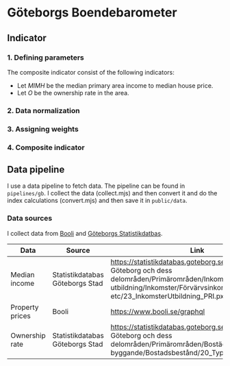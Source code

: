 # Göteborgs Boendebarometer


## Indicator

### 1. Defining parameters

The composite indicator consist of the following indicators:

- Let $MIMH$ be the median primary area income to median house price.
- Let $O$ be the ownership rate in the area.

### 2. Data normalization



### 3. Assigning weights



### 4. Composite indicator


## Data pipeline

I use a data pipeline to fetch data. The pipeline can be found in ``pipelines/gb``. I collect the data (collect.mjs) and then convert it and do the index calculations (convert.mjs) and then save it in `public/data`.

### Data sources

I collect data from [Booli](https://www.booli.se/) and [Göteborgs Statistikdatbas](https://statistikdatabas.goteborg.se/pxweb/sv/).

| Data                                  | Source                          | Link                                                                                                                                                                              |
| ------------------------------------- | ------------------------------- | --------------------------------------------------------------------------------------------------------------------------------------------------------------------------------- |
| Median income                         | Statistikdatabas Göteborgs Stad | https://statistikdatabas.goteborg.se/api/v1/sv/1. Göteborg och dess delområden/Primärområden/Inkomst och utbildning/Inkomster/Förvärvsinkomster etc/23_InkomsterUtbildning_PRI.px |
| Property prices                          | Booli | https://www.booli.se/graphql | 
| Ownership rate                        | Statistikdatabas Göteborgs Stad | https://statistikdatabas.goteborg.se/api/v1/sv/1. Göteborg och dess delområden/Primärområden/Bostäder och byggande/Bostadsbestånd/20_Typ_upplatelse_PRI.px| 

